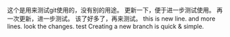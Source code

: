 这个是用来测试git使用的，没有别的用途。
更新一下，便于进一步测试使用。
再一次更新，进一步测试。
该了好多了，再来测试。
this is new line.
and more lines.
look the changes.
test
Creating a new branch is quick & simple.

